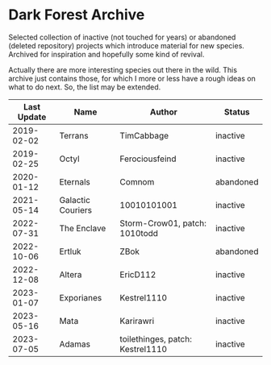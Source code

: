 # Dark Forest Archive

Selected collection of inactive (not touched for years) or abandoned (deleted repository) projects which introduce material for new species. Archived for inspiration and hopefully some kind of revival.

Actually there are more interesting species out there in the wild. This archive just contains those, for which I more or less have a rough ideas on what to do next. So, the list may be extended.

| Last Update | Name             | Author                          | Status   |
|-------------|-------------------|----------------------------------|-----------|
| 2019-02-02  | Terrans           | TimCabbage                       | inactive  |
| 2019-02-25  | Octyl             | Ferociousfeind                   | inactive  |
| 2020-01-12  | Eternals          | Comnom                           | abandoned |
| 2021-05-14  | Galactic Couriers | 10010101001                      | inactive  |
| 2022-07-31  | The Enclave       | Storm-Crow01, patch: 1010todd    | inactive  |
| 2022-10-06  | Ertluk            | ZBok                             | abandoned |
| 2022-12-08  | Altera            | EricD112                         | inactive  |
| 2023-01-07  | Exporianes        | Kestrel1110                      | inactive  |
| 2023-05-16  | Mata              | Karirawri                        | inactive  |
| 2023-07-05  | Adamas            | toilethinges, patch: Kestrel1110 | inactive  |
